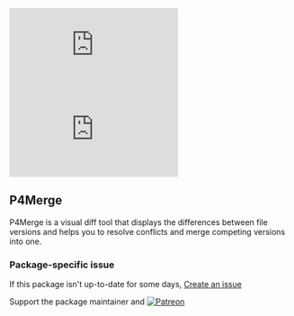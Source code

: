 [![](https://img.shields.io/chocolatey/v/p4merge.install?color=green&label=p4merge)](https://chocolatey.org/packages/p4merge.install) [![](https://img.shields.io/chocolatey/dt/p4merge.install)](https://chocolatey.org/packages/p4merge.install)

## P4Merge
P4Merge is a visual diff tool that displays the differences between file versions and helps you 
to resolve conflicts and merge competing versions into one.

### Package-specific issue
If this package isn't up-to-date for some days, [Create an issue](https://github.com/tunisiano187/Chocolatey-packages/issues/new/choose)

Support the package maintainer and [![Patreon](https://cdn.jsdelivr.net/gh/tunisiano187/Chocolatey-packages@d15c4e19c709e7148588d4523ffc6dd3cd3c7e5e/icons/patreon.png)](https://www.patreon.com/bePatron?u=39585820)
